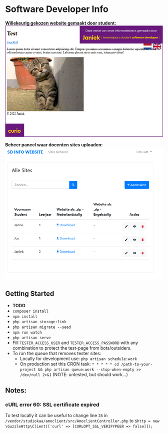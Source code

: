 # Software Developer Info

**Willekeurig gekozen website gemaakt door student:**
![Screenshot van willekeurige website](.github/screenshot-student.png)

**Beheer paneel waar docenten sites uploaden:**
![Screenshot van docent beher paneel](.github/screenshot-manage.png)

## Getting Started

* **TODO**
* `composer install`
* `npm install`
* `php artisan storage:link`
* `php artisan migrate --seed`
* `npm run watch`
* `php artisan serve`
* Fill `TESTER_ACCESS_USER` and `TESTER_ACCESS_PASSWORD` with any combination to protect the test-page from bots/outsiders.
* To run the queue that removes tester sites:
    * Locally for development use: `php artisan schedule:work`
    * On production set this CRON task: `* * * * * cd /path-to-your-project && php artisan queue:work --stop-when-empty >> /dev/null 2>&1` (NOTE: untested, but should work...)

## Notes:

### cURL error 60: SSL certificate expired

To test locally it can be useful to change line `28` in `/vendor/studiokaa/amoclient/src/AmoclientController.php` to `$http = new \GuzzleHttp\Client(['curl' => [CURLOPT_SSL_VERIFYPEER => false]]);`
